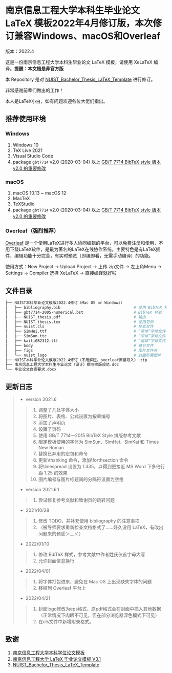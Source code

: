 # 南京信息工程大学本科生毕业论文 LaTeX 模板2022年4月修订版，本次修订兼容Windows、macOS和Overleaf

版本：2022.4

这是一份南京信息工程大学本科生毕业论文 LaTeX 模板，请使用 XeLaTeX 编译。**提醒：本文档是非官方版**

本 Repository 是对 [NUIST_Bachelor_Thesis_LaTeX_Template](https://github.com/sakronos/NUIST_Bachelor_Thesis_LaTeX_Template.git) 进行修订。

非常感谢前辈们做出的工作！

本人是LaTeX小白，如有问题欢迎各位大佬们指出。

## 推荐使用环境
### Windows
1. Windows 10
2. TeX Live 2021
3. Visual Studio Code
4. package `gbt7714` v2.0 (2020-03-04) 以上 [GB/T 7714 BibTeX style 版本 v2.0 的重要修改](https://mirrors.concertpass.com/tex-archive/biblio/bibtex/contrib/gbt7714/gbt7714.pdf)

### macOS
1. macOS 10.13 ~ macOS 12
2. MacTeX
3. TeXStudio
4. package `gbt7714` v2.0 (2020-03-04) 以上 [GB/T 7714 BibTeX style 版本 v2.0 的重要修改](https://mirrors.concertpass.com/tex-archive/biblio/bibtex/contrib/gbt7714/gbt7714.pdf)

### Overleaf（强烈推荐）
[Overleaf](https://www.overleaf.com/) 是一个使用LaTeX进行多人协同编辑的平台，可以免费注册和使用，不用下载LaTeX软件，是最为著名的LaTeX在线协作系统。主要特色是有LaTeX插件，编辑功能十分完善，有实时预览（即编即看，无需手动编译）的功能。

使用方式：New Project -> Upload Project -> 上传.zip文件 -> 左上角Menu -> Settings -> Compiler 选择 XeLaTeX -> 直接编译就好啦


## 文件目录

```bash
├── NUIST本科毕业论文模版2022.4修订（Mac OS or Windows）  
│   ├── bibliography.bib                                # 使用 BibTeX 格式化的参考列表
│   ├── gbt7714-2005-numerical.bst                      # BibTeX 样式
│   ├── NUIST_thesis.pdf                                # 输出
│   ├── NUIST_thesis.tex                                # 使用范例
│   ├── nuist.cls                                       # 样式文件
│   ├── SimHei.ttf                                      # “黑体”字体文件
│   ├── SimSun.ttc                                      # “宋体”字体文件
│   ├── kaitiGB2312.ttf                                 # ”楷体“字体文件
│   ├── body                                            # 章节文件
│   ├── figs                                            # 图片文件夹
│   └── nuist_logo                                      # 封面所需图片
├── NUIST本科毕业论文模版2022.4修订（不用解压，overleaf直接导入）.zip
├── 南京信息工程大学本科生毕业论文（设计）撰写排版规范.doc
└── 毕业论文自查要求.docx
```

## 更新日志

> - version 2021.6
>
> > 1. 调整了几处字体大小
> > 2. 将图片、表格、公式设置为按章编号
> > 3. 添加了声明页
> > 4. 设置了页码
> > 5. 使用 GB/T 7714—2015 BibTeX Style 排版参考文献
> > 6. 限定模板使用的字体为 SimSun、SimHei、SimKai 和 Times New Roman
> > 7. 替换已弃用的宏包和命令
> > 8. 更新\thanking 命令，添加\forthsection 命令
> > 9. 将\linespread 设置为 1.335，以得到更接近 MS Word 下多倍行距 1.25 的效果
> > 10. 图片编号与图片标题间的分隔符设置为空格
>
> - version 2021.6.1
>
> > 1. 尝试修复参考文献和致谢页的跳转问题
>
> - 2021/10/28
>
> > 1. 修改 TODO，并补充使用 bibliography 的注意事项
> > 2. （被导师要求重新检查文档格式了……好久没用 LaTeX，有改出问题来的预感＞﹏＜）
>
> - 2022/01/10
>
> > 1. 修改 BibTeX 样式，参考文献中作者姓氏仅首字母大写
> > 2. 允许封面信息换行
> > 
> - 2022/04/01
> 
> > 1. 将字体打包进来，避免在 Mac OS 上出现缺失字体的问题
> > 2. 移植到 Overleaf 平台上
> > 
> - 2022/04/21
> 
> > 1. 封面logo修改为eps格式，原pdf格式会在封面中插入其他数据（正常情况下肉眼不可见，但在部分浏览器深色模式下可见）
> > 2. 在cls文件中新增附录格式。

## 致谢

1. [南京信息工程大学本科学位论文模板](https://github.com/LirenW/NUIST_thesis_template_V2.0)
2. [南京信息工程大学 LaTeX 毕业论文模板 V3.1](https://latexstudio.net/index/details/index/mid/1524.html)
3. [NUIST_Bachelor_Thesis_LaTeX_Template](https://github.com/sakronos/NUIST_Bachelor_Thesis_LaTeX_Template.git)
